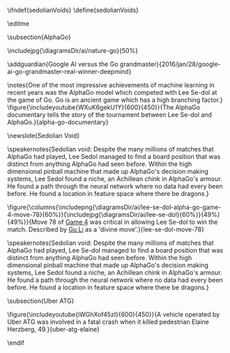 \ifndef{sedolianVoids}
\define{sedolianVoids}

\editme

\subsection{AlphaGo}

\includejpg{\diagramsDir/ai/nature-go}{50%}

\addguardian{Google AI versus the Go grandmaster}{2016/jan/28/google-ai-go-grandmaster-real-winner-deepmind}

\notes{One of the most impressive achievements of machine learning in recent years was the AlphaGo model which competed with Lee Se-dol at the game of Go. Go is an ancient game which has a high branching factor.}
\figure{\includeyoutube{WXuK6gekU1Y}{600}{450}}{The AlphaGo documentary tells the story of the tournament between Lee Se-dol and AlphaGo.}{alpha-go-documentary}



\newslide{Sedolian Void}

\speakernotes{Sedolian void: Despite the many millions of matches that AlphaGo had played, Lee Sedol
managed to find a board position that was distinct from anything AlphaGo
had seen before. Within the high dimensional pinball machine that made
up AlphaGo's decision making systems, Lee Sedol found a niche, an
Achillean chink in AlphaGo's armour. He found a path through the neural
network where no data had every been before. He found a location in
feature space where there be dragons.}

\figure{\columns{\includepng{\diagramsDir/ai/lee-se-dol-alpha-go-game-4-move-78}{60%}}{\includejpg{\diagramsDir/ai/lee-se-dol}{60%}}{49%}{49%}}{Move 78 of [Game 4](https://en.wikipedia.org/wiki/AlphaGo_versus_Lee_Sedol#Game_4) was critical in allowing Lee Se-dol to win the match. Described by [Gu Li](https://en.wikipedia.org/wiki/Gu_Li_(Go_player)) as a 'divine move'.}{lee-se-dol-move-78}

\speakernotes{Sedolian void: Despite the many millions of matches that AlphaGo had played, Lee Se-dol
managed to find a board position that was distinct from anything AlphaGo
had seen before. Within the high dimensional pinball machine that made
up AlphaGo's decision making systems, Lee Sedol found a niche, an
Achillean chink in AlphaGo's armour. He found a path through the neural
network where no data had every been before. He found a location in
feature space where there be dragons.}

\subsection{Uber ATG}

\figure{\includeyoutube{iWGhXof45zI}{600}{450}}{A vehicle operated by Uber ATG was involved in a fatal crash when it killed pedestrian Elaine Herzberg, 49.}{uber-atg-elaine}

\endif
